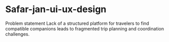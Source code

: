 # Safar-jan-ui-ux-design
Problem statement
Lack of a structured platform for travelers to find compatible companions leads to fragmented trip planning and coordination challenges.
